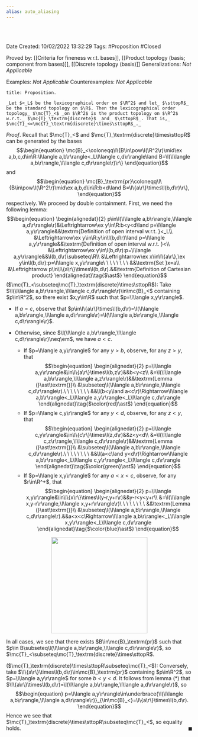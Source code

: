 ```yaml
---
alias: auto_aliasing
---
```


<br />
<br />

Date Created: 10/02/2022 13:32:29
Tags: #Proposition #Closed 

Proved by: [[Criteria for fineness w.r.t. bases]], [[Product topology (basis; component from bases)]], [[Discrete topology (basis)]]
Generalizations: _Not Applicable_

Examples: _Not Applicable_
Counterexamples: _Not Applicable_

``` ad-Proposition
title: Proposition.

_Let $<_L$ be the lexicographical order on $\R^2$ and let_ $\sttopR$_ be the standard topology on $\R$. Then the lexicographical order topology_ $\mc{T}_<$ _on $\R^2$ is the product topology on $\R^2$ w.r.t._ $\mc{T}_\textrm{discrete}$ _and_ $\sttopR$_. That is,_ $\mc{T}_<=\mc{T}_\textrm{discrete}\times\sttopR$_._

```

_Proof_. Recall that $\mc{T}_<$ and $\mc{T}_\textrm{discrete}\times\sttopR$ can be generated by the bases
$$\begin{equation}
    \mc{B}_<\coloneqq\l\{B\in\pow\l(\R^2\r)\mid\ex a,b,c,d\in\R:\l\langle a,b\r\rangle<_L\l\langle c,d\r\rangle\land B=\l(\l\langle a,b\r\rangle,\l\langle c,d\r\rangle\r)\r\}
\end{equation}$$
and
$$\begin{equation}
    \mc{B}_\textrm{pr}\coloneqq\l\{B\in\pow\l(\R^2\r)\mid\ex a,b,d\in\R:b<d\land B=\l\{a\r\}\times\l(b,d\r)\r\},
\end{equation}$$
respectively. We proceed by double containment. First, we need the following lemma:
$$\begin{equation}
    \begin{alignedat}{2}
        p\in\l(\l\langle a,b\r\rangle,\l\langle a,d\r\rangle\r)&\Leftrightarrow\ex y\in\R:b<y<d\land p=\l\langle a,y\r\rangle&&\textrm{Definition of open interval w.r.t. }<_L\\
        &\Leftrightarrow\ex y\in\R:y\in\l(b,d\r)\land p=\l\langle a,y\r\rangle&&\textrm{Definition of open interval w.r.t. }<\\
        &\Leftrightarrow\ex y\in\l(b,d\r):p=\l\langle a,y\r\rangle&&\l(b,d\r)\subseteq\R\\
        &\Leftrightarrow\ex x\in\l\{a\r\},\ex y\in\l(b,d\r):p=\l\langle x,y\r\rangle\ \ \ \ \ \ \ \ &&\textrm{Set }x=a\\
        &\Leftrightarrow p\in\l\{a\r\}\times\l(b,d\r).&&\textrm{Definition of Cartesian product}
    \end{alignedat}\tag{$\ast$}
\end{equation}$$
($\mc{T}_<\subseteq\mc{T}_\textrm{discrete}\times\sttopR$): Take $\l(\l\langle a,b\r\rangle,\l\langle c,d\r\rangle\r)\in\mc{B}_<$ containing $p\in\R^2$, so there exist $x,y\in\R$ such that $p=\l\langle x,y\r\rangle$. 
* If $a=c$, observe that $p\in\l\{a\r\}\times\l(b,d\r)=\l(\l\langle a,b\r\rangle,\l\langle a,d\r\rangle\r)=\l(\l\langle a,b\r\rangle,\l\langle c,d\r\rangle\r)$.

* Otherwise, since $\l(\l\langle a,b\r\rangle,\l\langle c,d\r\rangle\r)\neq\em$, we have $a<c$.
    * If $p=\l\langle a,y\r\rangle$ for any $y>b$, observe, for any $z>y$, that$$\begin{equation}
      \begin{alignedat}{2}
        p=\l\langle a,y\r\rangle&\in\l\{a\r\}\times\l(b,z\r)&&b<y<z\\
        &=\l(\l\langle a,b\r\rangle,\l\langle a,z\r\rangle\r)&&\textrm{Lemma (}\ast\textrm{)}\\
        &\subseteq\l(\l\langle a,b\r\rangle,\l\langle c,d\r\rangle\r).\ \ \ \ \ \ \ \ &&\l(b<y\land a<c\r)\Rightarrow\l\langle a,b\r\rangle<_L\l\langle a,y\r\rangle<_L\l\langle c,d\r\rangle
      \end{alignedat}\tag{$\color{red}\ast$}
      \end{equation}$$
    * If $p=\l\langle c,y\r\rangle$ for any $y<d$, observe, for any $z<y$, that$$\begin{equation}
      \begin{alignedat}{2}
        p=\l\langle c,y\r\rangle&\in\l\{c\r\}\times\l(z,d\r)&&z<y<d\\
        &=\l(\l\langle c,z\r\rangle,\l\langle c,d\r\rangle\r)&&\textrm{Lemma (}\ast\textrm{)}\\
        &\subseteq\l(\l\langle a,b\r\rangle,\l\langle c,d\r\rangle\r).\ \ \ \ \ \ \ \ &&\l(a<c\land y<d\r)\Rightarrow\l\langle a,b\r\rangle<_L\l\langle c,y\r\rangle<_L\l\langle c,d\r\rangle
      \end{alignedat}\tag{$\color{green}\ast$}
      \end{equation}$$
    * If $p=\l\langle x,y\r\rangle$ for any $a<x<c$, observe, for any $r\in\R^+$, that$$\begin{equation}
      \begin{alignedat}{2}
        p=\l\langle x,y\r\rangle&\in\l\{x\r\}\times\l(y-r,y+r\r)&&y-r<y<y+r\\
        &=\l(\l\langle x,y-r\r\rangle,\l\langle x,y+r\r\rangle\r)\ \ \ \ \ \ \ \ &&\textrm{Lemma (}\ast\textrm{)}\\
        &\subseteq\l(\l\langle a,b\r\rangle,\l\langle c,d\r\rangle\r).&&a<x<c\Rightarrow\l\langle a,b\r\rangle<_L\l\langle x,y\r\rangle<_L\l\langle c,d\r\rangle
      \end{alignedat}\tag{$\color{blue}\ast$}
      \end{equation}$$  

<center><img src="https://raw.githubusercontent.com/zhaoshenzhai/MathWiki/master/Images/2022-02-10_154054/image.svg", width=260></center>

In all cases, we see that there exists $B\in\mc{B}_\textrm{pr}$ such that $p\in B\subseteq\l(\l\langle a,b\r\rangle,\l\langle c,d\r\rangle\r)$, so $\mc{T}_<\subseteq\mc{T}_\textrm{discrete}\times\sttopR$.

($\mc{T}_\textrm{discrete}\times\sttopR\subseteq\mc{T}_<$): Conversely, take $\l\{a\r\}\times\l(b,d\r)\in\mc{B}_\textrm{pr}$ containing $p\in\R^2$, so $p=\l\langle a,y\r\rangle$ for some $b<y<d$. It follows from lemma ($\ast$) that $\l\{a\r\}\times\l(b,d\r)=\l(\l\langle a,b\r\rangle,\l\langle a,d\r\rangle\r)$, so
$$\begin{equation}
    p=\l\langle a,y\r\rangle\in\underbrace{\l(\l\langle a,b\r\rangle,\l\langle a,d\r\rangle\r)}_{\in\mc{B}_<}=\l\{a\r\}\times\l(b,d\r).
\end{equation}$$
Hence we see that $\mc{T}_\textrm{discrete}\times\sttopR\subseteq\mc{T}_<$, so equality holds.<span style="float:right;">$\blacksquare$</span>
